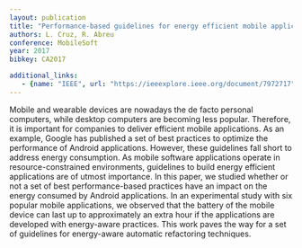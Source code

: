 ```yaml
---
layout: publication
title: "Performance-based guidelines for energy efficient mobile applications"
authors: L. Cruz, R. Abreu
conference: MobileSoft
year: 2017
bibkey: CA2017

additional_links:
   - {name: "IEEE", url: "https://ieeexplore.ieee.org/document/7972717"}
---
```

Mobile and wearable devices are nowadays the de facto personal computers, while desktop computers are becoming less popular. Therefore, it is important for companies to deliver efficient mobile applications. As an example, Google has published a set of best practices to optimize the performance of Android applications. However, these guidelines fall short to address energy consumption. As mobile software applications operate in resource-constrained environments, guidelines to build energy efficient applications are of utmost importance. In this paper, we studied whether or not a set of best performance-based practices have an impact on the energy consumed by Android applications. In an experimental study with six popular mobile applications, we observed that the battery of the mobile device can last up to approximately an extra hour if the applications are developed with energy-aware practices. This work paves the way for a set of guidelines for energy-aware automatic refactoring techniques.